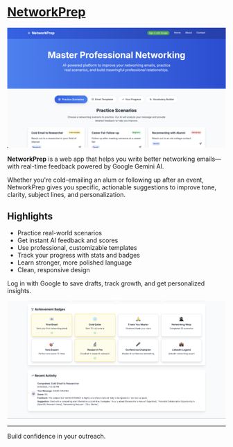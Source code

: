 # [NetworkPrep](https://amenlemiesa.github.io/networkprep)

![Home Page](screenshots/SSNetwork1.png)


**NetworkPrep** is a web app that helps you write better networking emails—with real-time feedback powered by Google Gemini AI.

Whether you're cold-emailing an alum or following up after an event, NetworkPrep gives you specific, actionable suggestions to improve tone, clarity, subject lines, and personalization.

## Highlights

- Practice real-world scenarios  
- Get instant AI feedback and scores  
- Use professional, customizable templates  
- Track your progress with stats and badges  
- Learn stronger, more polished language  
- Clean, responsive design

Log in with Google to save drafts, track growth, and get personalized insights.

![Progress Report](screenshots/SSNetwork2.png)

---

Build confidence in your outreach.
